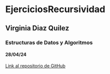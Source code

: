 # EjerciciosRecursividad
## Virginia Diaz Quilez
### Estructuras de Datos y Algoritmos
#### 28/04/24

[Link al repositorio de GitHub](https://github.com/vdiazqui/EjerciciosRecursividad.git)
